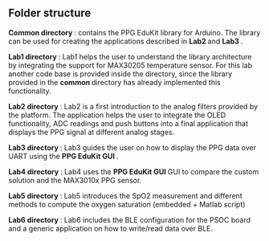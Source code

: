 ## Folder structure

<b> Common directory </b>: contains the PPG EduKit library for Arduino. The library can be used for creating the applications described in <b> Lab2 </b> and <b> Lab3 </b>.

<b> Lab1 directory </b>: Lab1 helps the user to understand the library architecture by integrating the support for MAX30205 temperature sensor. 
For this lab another code base is provided inside the directory, since the library provided in the <b> common </b> directory has already implemented this functionality.

<b> Lab2 directory </b>: Lab2 is a first introduction to the analog filters provided by the platform. The application helps the user to integrate the OLED functionality, 
ADC readings and push buttons into a final application that displays the PPG signal at different analog stages.

<b> Lab3 directory </b>: Lab3 guides the user on how to display the PPG data over UART using the <b> PPG EduKit GUI </b>.

<b> Lab4 directory </b>: Lab4 uses the <b> PPG EduKit GUI </b> GUI to compare the custom solution and the MAX3010x PPG sensor. 

<b> Lab5 directory </b>: Lab5 introduces the SpO2 measurement and different methods to compute the oxygen saturation (embedded + Matlab script)

<b> Lab6 directory </b>: Lab6 includes the BLE configuration for the PSOC board and a generic application on how to write/read data over BLE.

